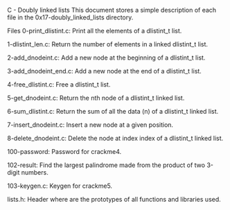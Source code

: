 C - Doubly linked lists
This document stores a simple description of each file in the 0x17-doubly_linked_lists directory.

Files
0-print_dlistint.c: Print all the elements of a dlistint_t list.

1-dlistint_len.c: Return the number of elements in a linked dlistint_t list.

2-add_dnodeint.c: Add a new node at the beginning of a dlistint_t list.

3-add_dnodeint_end.c: Add a new node at the end of a dlistint_t list.

4-free_dlistint.c: Free a dlistint_t list.

5-get_dnodeint.c: Return the nth node of a dlistint_t linked list.

6-sum_dlistint.c: Return the sum of all the data (n) of a dlistint_t linked list.

7-insert_dnodeint.c: Insert a new node at a given position.

8-delete_dnodeint.c: Delete the node at index index of a dlistint_t linked list.

100-password: Password for crackme4.

102-result: Find the largest palindrome made from the product of two 3-digit numbers.

103-keygen.c: Keygen for crackme5.

lists.h: Header where are the prototypes of all functions and libraries used.
